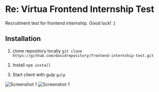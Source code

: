 # Re: Virtua Frontend Internship Test
Recruitment test for frontend internship. Good luck! :)



## Installation 
1. clone repository locally
```git clone https://github.com/davidrepository/frontend-internship-test.git```

2. Install
```npm install```

3. Start client with gulp
```gulp```

![Screenshot 1](design/popup1.png)
![Screenshot 1](design/popup2.png)
